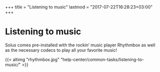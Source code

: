 +++
title = "Listening to music"
lastmod = "2017-07-22T16:28:23+03:00"
+++
# Listening to music

Solus comes pre-installed with the rockin’ music player Rhythmbox as well as the necessary codecs to play all your favorite music!

{{< altimg "rhythmbox.jpg" "help-center/common-tasks/listening-to-music/" >}}
